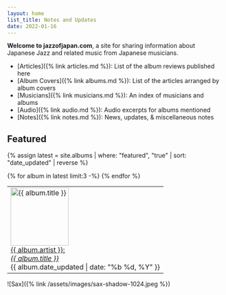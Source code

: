 ```yaml
---
layout: home
list_title: Notes and Updates
date: 2022-01-16
---
```

**Welcome to jazzofjapan.com**, a site for sharing information about Japanese Jazz and related music from Japanese musicians. 

* [Articles]({% link articles.md %}): List of the album reviews published here
* [Album Covers]({% link albums.md %}): List of the articles arranged by album covers
* [Musicians]({% link musicians.md %}): An index of musicians and albums
* [Audio]({% link audio.md %}): Audio excerpts for albums mentioned
* [Notes]({% link notes.md %}): News, updates, & miscellaneous notes

## Featured

{% assign latest = site.albums | where: "featured", "true" | sort: "date_updated" | reverse %}

<table>
  <tbody>
    <tr>
{% for album in latest limit:3 -%}
<td class="spotlight"><a href="{{ album.url }}"><img class="spotlight" width=135 height=135 src="/assets/images/{{ album.date | date: "%Y/%m" }}/{{ album.cover }}-180.jpeg" alt="{{ album.title }}">
<br>
{{ album.artist }}:<br><em>{{ album.title }}</em></a>
<br>
<span class="subtext">{{ album.date_updated | date: "%b %d, %Y" }}</span>
<br>
</td>
{% endfor %}
   </tr>
  </tbody>
</table>


![Sax]({% link /assets/images/sax-shadow-1024.jpeg %})



